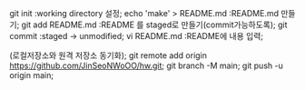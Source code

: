 git init		:working directory 설정;
echo 'make' > README.md :README.md 만들기;
git add README.md	:README 를 staged로 만들기(commit가능하도록);
git commit		:staged -> unmodified;
vi README.md		:README에 내용 입력;

(로컬저장소와 원격 저장소 동기화);
git remote add origin https://github.com/JinSeoNWoOO/hw.git;
git branch -M main;
git push -u origin main;
